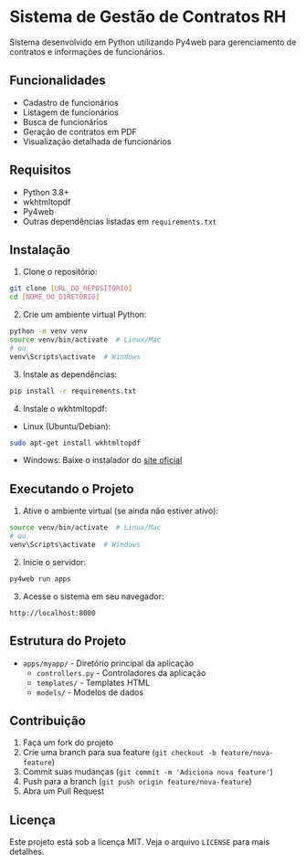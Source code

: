 # Sistema de Gestão de Contratos RH

Sistema desenvolvido em Python utilizando Py4web para gerenciamento de contratos e informações de funcionários.

## Funcionalidades

- Cadastro de funcionários
- Listagem de funcionários
- Busca de funcionários
- Geração de contratos em PDF
- Visualização detalhada de funcionários

## Requisitos

- Python 3.8+
- wkhtmltopdf
- Py4web
- Outras dependências listadas em `requirements.txt`

## Instalação

1. Clone o repositório:
```bash
git clone [URL_DO_REPOSITÓRIO]
cd [NOME_DO_DIRETÓRIO]
```

2. Crie um ambiente virtual Python:
```bash
python -m venv venv
source venv/bin/activate  # Linux/Mac
# ou
venv\Scripts\activate  # Windows
```

3. Instale as dependências:
```bash
pip install -r requirements.txt
```

4. Instale o wkhtmltopdf:
- Linux (Ubuntu/Debian):
```bash
sudo apt-get install wkhtmltopdf
```
- Windows: Baixe o instalador do [site oficial](https://wkhtmltopdf.org/downloads.html)

## Executando o Projeto

1. Ative o ambiente virtual (se ainda não estiver ativo):
```bash
source venv/bin/activate  # Linux/Mac
# ou
venv\Scripts\activate  # Windows
```

2. Inicie o servidor:
```bash
py4web run apps
```

3. Acesse o sistema em seu navegador:
```
http://localhost:8000
```

## Estrutura do Projeto

- `apps/myapp/` - Diretório principal da aplicação
  - `controllers.py` - Controladores da aplicação
  - `templates/` - Templates HTML
  - `models/` - Modelos de dados

## Contribuição

1. Faça um fork do projeto
2. Crie uma branch para sua feature (`git checkout -b feature/nova-feature`)
3. Commit suas mudanças (`git commit -m 'Adiciona nova feature'`)
4. Push para a branch (`git push origin feature/nova-feature`)
5. Abra um Pull Request

## Licença

Este projeto está sob a licença MIT. Veja o arquivo `LICENSE` para mais detalhes. 